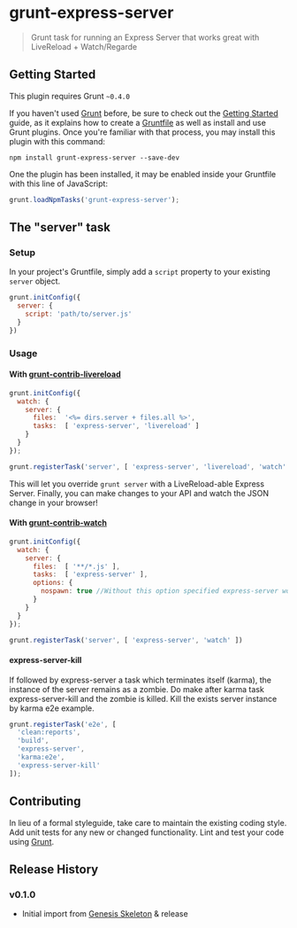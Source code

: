 # grunt-express-server

> Grunt task for running an Express Server that works great with LiveReload + Watch/Regarde

## Getting Started
This plugin requires Grunt `~0.4.0`

If you haven't used [Grunt](http://gruntjs.com/) before, be sure to check out the [Getting Started](http://gruntjs.com/getting-started) guide, as it explains how to create a [Gruntfile](http://gruntjs.com/sample-gruntfile) as well as install and use Grunt plugins. Once you're familiar with that process, you may install this plugin with this command:

```shell
npm install grunt-express-server --save-dev
```

One the plugin has been installed, it may be enabled inside your Gruntfile with this line of JavaScript:

```js
grunt.loadNpmTasks('grunt-express-server');
```

## The "server" task

### Setup

In your project's Gruntfile, simply add a `script` property to your existing `server` object.

```js
grunt.initConfig({
  server: {
    script: 'path/to/server.js'
  }
})
```

### Usage

#### With [grunt-contrib-livereload](https://github.com/gruntjs/grunt-contrib-livereload)

```js
grunt.initConfig({
  watch: {
    server: {
      files:  '<%= dirs.server + files.all %>',
      tasks:  [ 'express-server', 'livereload' ]
    }
  }
});

grunt.registerTask('server', [ 'express-server', 'livereload', 'watch' ])
```

This will let you override `grunt server` with a LiveReload-able Express Server.
Finally, you can make changes to your API and watch the JSON change in your browser!

#### With [grunt-contrib-watch](https://github.com/gruntjs/grunt-contrib-watch)

```js
grunt.initConfig({
  watch: {
    server: {
      files:  [ '**/*.js' ],
      tasks:  [ 'express-server' ],
      options: {
        nospawn: true //Without this option specified express-server won't be reloaded
      }
    }
  }
});

grunt.registerTask('server', [ 'express-server', 'watch' ])
```

#### express-server-kill
If followed by express-server a task which terminates itself (karma), the instance of the server remains as a zombie.
Do make after karma task express-server-kill and the zombie is killed.
Kill the exists server instance by karma e2e example. 
```js
grunt.registerTask('e2e', [
  'clean:reports',
  'build',
  'express-server',
  'karma:e2e',
  'express-server-kill'
]);
```

## Contributing

In lieu of a formal styleguide, take care to maintain the existing coding style. Add unit tests for any new or changed functionality. Lint and test your code using [Grunt](http://gruntjs.com/).

## Release History

### v0.1.0

- Initial import from [Genesis Skeleton](https://github.com/ericclemmons/genesis-skeleton) & release
